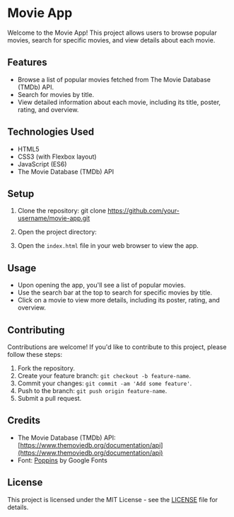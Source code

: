 # Movie App

Welcome to the Movie App! This project allows users to browse popular movies, search for specific movies, and view details about each movie.

## Features

- Browse a list of popular movies fetched from The Movie Database (TMDb) API.
- Search for movies by title.
- View detailed information about each movie, including its title, poster, rating, and overview.

## Technologies Used

- HTML5
- CSS3 (with Flexbox layout)
- JavaScript (ES6)
- The Movie Database (TMDb) API

## Setup

1. Clone the repository:
git clone https://github.com/your-username/movie-app.git


2. Open the project directory:


3. Open the `index.html` file in your web browser to view the app.

## Usage

- Upon opening the app, you'll see a list of popular movies.
- Use the search bar at the top to search for specific movies by title.
- Click on a movie to view more details, including its poster, rating, and overview.

## Contributing

Contributions are welcome! If you'd like to contribute to this project, please follow these steps:

1. Fork the repository.
2. Create your feature branch: `git checkout -b feature-name`.
3. Commit your changes: `git commit -am 'Add some feature'`.
4. Push to the branch: `git push origin feature-name`.
5. Submit a pull request.

## Credits

- The Movie Database (TMDb) API: [https://www.themoviedb.org/documentation/api](https://www.themoviedb.org/documentation/api)
- Font: [Poppins](https://fonts.google.com/specimen/Poppins) by Google Fonts

## License

This project is licensed under the MIT License - see the [LICENSE](LICENSE) file for details.
